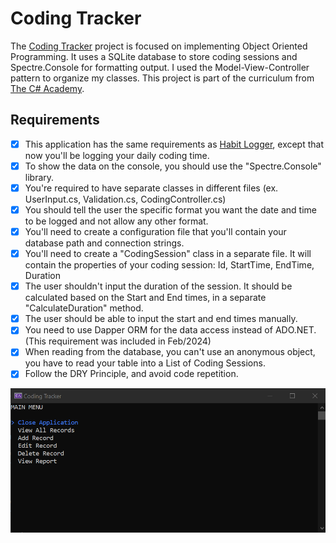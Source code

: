 # Coding Tracker

The [Coding Tracker](https://www.thecsharpacademy.com/project/13/coding-tracker) project is focused on implementing Object Oriented Programming. It uses a SQLite database to store coding sessions and Spectre.Console for formatting output. I used the Model-View-Controller pattern to organize my classes. This project is part of the curriculum from [The C# Academy](https://www.thecsharpacademy.com/).

## Requirements

- [x] This application has the same requirements as [Habit Logger](https://thecsharpacademy.com/project/12/habit-logger), except that now you'll be logging your daily coding time.
- [x] To show the data on the console, you should use the "Spectre.Console" library.
- [x] You're required to have separate classes in different files (ex. UserInput.cs, Validation.cs, CodingController.cs)
- [x] You should tell the user the specific format you want the date and time to be logged and not allow any other format.
- [x] You'll need to create a configuration file that you'll contain your database path and connection strings.
- [x] You'll need to create a "CodingSession" class in a separate file. It will contain the properties of your coding session: Id, StartTime, EndTime, Duration
- [x] The user shouldn't input the duration of the session. It should be calculated based on the Start and End times, in a separate "CalculateDuration" method.
- [x] The user should be able to input the start and end times manually.
- [x] You need to use Dapper ORM for the data access instead of ADO.NET. (This requirement was included in Feb/2024)
- [x] When reading from the database, you can't use an anonymous object, you have to read your table into a List of Coding Sessions.
- [x] Follow the DRY Principle, and avoid code repetition.

![image of main menu](screenshots/mainmenu.png)